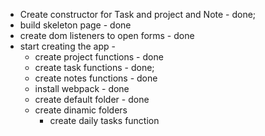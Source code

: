 - Create constructor for Task and project and Note - done;
- build skeleton page - done
- create dom listeners to open forms - done
- start creating the app - 
	- create project functions - done
	- create task functions - done;
	- create notes functions - done
	- install webpack - done
	- create default folder - done
	- create dinamic folders
		- create daily tasks function
